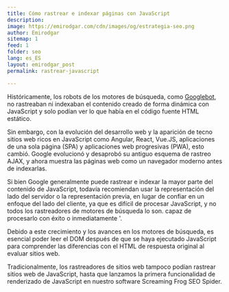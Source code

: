 ```yaml
---
title: Cómo rastrear e indexar páginas con JavaScript
description: 
image: https://emirodgar.com/cdn/images/og/estrategia-seo.png
author: Emirodgar
sitemap: 1
feed: 1
folder: seo
lang: es_ES
layout: emirodgar_post
permalink: rastrear-javascript

--- 
```


Históricamente, los robots de los motores de búsqueda, como [Googlebot](https://emirodgar.com/detectar-googlebot), no rastreaban ni indexaban el contenido creado de forma dinámica con JavaScript y solo podían ver lo que había en el código fuente HTML estático.

Sin embargo, con la evolución del desarrollo web y la aparición de tecno sitios web ricos en JavaScript como Angular, React, Vue.JS, aplicaciones de una sola página (SPA) y aplicaciones web progresivas (PWA), esto cambió. Google evolucionó y desaprobó su antiguo esquema de rastreo AJAX, y ahora muestra las páginas web como un navegador moderno antes de indexarlas.

Si bien Google generalmente puede rastrear e indexar la mayor parte del contenido de JavaScript, todavía recomiendan usar la representación del lado del servidor o la representación previa, en lugar de confiar en un enfoque del lado del cliente, ya que es difícil de procesar JavaScript, y no todos los rastreadores de motores de búsqueda lo son. capaz de procesarlo con éxito o inmediatamente '.

Debido a este crecimiento y los avances en los motores de búsqueda, es esencial poder leer el DOM después de que se haya ejecutado JavaScript para comprender las diferencias con el HTML de respuesta original al evaluar sitios web.

Tradicionalmente, los rastreadores de sitios web tampoco podían rastrear sitios web de JavaScript, hasta que lanzamos la primera funcionalidad de renderizado de JavaScript en nuestro software Screaming Frog SEO Spider.
<!--stackedit_data:
eyJoaXN0b3J5IjpbMTM0ODA4NjM3MV19
-->